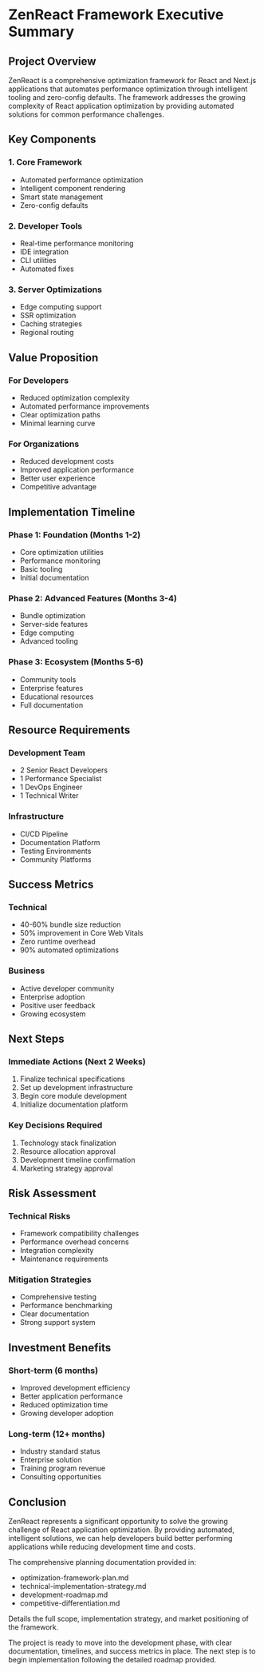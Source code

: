 # ZenReact Framework Executive Summary

## Project Overview

ZenReact is a comprehensive optimization framework for React and Next.js applications that automates performance optimization through intelligent tooling and zero-config defaults. The framework addresses the growing complexity of React application optimization by providing automated solutions for common performance challenges.

## Key Components

### 1. Core Framework

- Automated performance optimization
- Intelligent component rendering
- Smart state management
- Zero-config defaults

### 2. Developer Tools

- Real-time performance monitoring
- IDE integration
- CLI utilities
- Automated fixes

### 3. Server Optimizations

- Edge computing support
- SSR optimization
- Caching strategies
- Regional routing

## Value Proposition

### For Developers

- Reduced optimization complexity
- Automated performance improvements
- Clear optimization paths
- Minimal learning curve

### For Organizations

- Reduced development costs
- Improved application performance
- Better user experience
- Competitive advantage

## Implementation Timeline

### Phase 1: Foundation (Months 1-2)

- Core optimization utilities
- Performance monitoring
- Basic tooling
- Initial documentation

### Phase 2: Advanced Features (Months 3-4)

- Bundle optimization
- Server-side features
- Edge computing
- Advanced tooling

### Phase 3: Ecosystem (Months 5-6)

- Community tools
- Enterprise features
- Educational resources
- Full documentation

## Resource Requirements

### Development Team

- 2 Senior React Developers
- 1 Performance Specialist
- 1 DevOps Engineer
- 1 Technical Writer

### Infrastructure

- CI/CD Pipeline
- Documentation Platform
- Testing Environments
- Community Platforms

## Success Metrics

### Technical

- 40-60% bundle size reduction
- 50% improvement in Core Web Vitals
- Zero runtime overhead
- 90% automated optimizations

### Business

- Active developer community
- Enterprise adoption
- Positive user feedback
- Growing ecosystem

## Next Steps

### Immediate Actions (Next 2 Weeks)

1. Finalize technical specifications
2. Set up development infrastructure
3. Begin core module development
4. Initialize documentation platform

### Key Decisions Required

1. Technology stack finalization
2. Resource allocation approval
3. Development timeline confirmation
4. Marketing strategy approval

## Risk Assessment

### Technical Risks

- Framework compatibility challenges
- Performance overhead concerns
- Integration complexity
- Maintenance requirements

### Mitigation Strategies

- Comprehensive testing
- Performance benchmarking
- Clear documentation
- Strong support system

## Investment Benefits

### Short-term (6 months)

- Improved development efficiency
- Better application performance
- Reduced optimization time
- Growing developer adoption

### Long-term (12+ months)

- Industry standard status
- Enterprise solution
- Training program revenue
- Consulting opportunities

## Conclusion

ZenReact represents a significant opportunity to solve the growing challenge of React application optimization. By providing automated, intelligent solutions, we can help developers build better performing applications while reducing development time and costs.

The comprehensive planning documentation provided in:

- optimization-framework-plan.md
- technical-implementation-strategy.md
- development-roadmap.md
- competitive-differentiation.md

Details the full scope, implementation strategy, and market positioning of the framework.

The project is ready to move into the development phase, with clear documentation, timelines, and success metrics in place. The next step is to begin implementation following the detailed roadmap provided.
